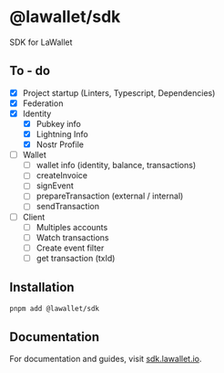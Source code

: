# @lawallet/sdk

SDK for LaWallet

## To - do

- [x] Project startup (Linters, Typescript, Dependencies)
- [x] Federation
- [x] Identity
  - [x] Pubkey info
  - [x] Lightning Info
  - [x] Nostr Profile
- [ ] Wallet
  - [ ] wallet info (identity, balance, transactions)
  - [ ] createInvoice
  - [ ] signEvent
  - [ ] prepareTransaction (external / internal)
  - [ ] sendTransaction
- [ ] Client
  - [ ] Multiples accounts
  - [ ] Watch transactions
  - [ ] Create event filter
  - [ ] get transaction (txId)

## Installation

```bash
pnpm add @lawallet/sdk
```

## Documentation

For documentation and guides, visit [sdk.lawallet.io](https://sdk.lawallet.io).
